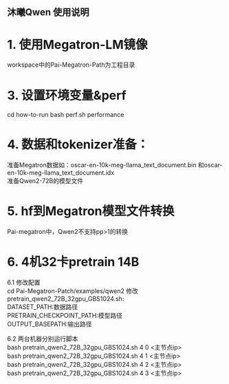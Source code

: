## 沐曦Qwen 使用说明

# 1. 使用Megatron-LM镜像
workspace中的Pai-Megatron-Path为工程目录  

# 3. 设置环境变量&perf
cd how-to-run
bash perf.sh performance

# 4. 数据和tokenizer准备：
准备Megatron数据如：oscar-en-10k-meg-llama_text_document.bin 和oscar-en-10k-meg-llama_text_document.idx  
准备Qwen2-72B的模型文件  

# 5. hf到Megatron模型文件转换
Pai-megatron中，Qwen2不支持pp>1的转换

# 6. 4机32卡pretrain 14B
6.1 修改配置  
cd Pai-Megatron-Patch/examples/qwen2
修改pretrain_qwen2_72B_32gpu_GBS1024.sh:  
DATASET_PATH:数据路径   
PRETRAIN_CHECKPOINT_PATH:模型路径   
OUTPUT_BASEPATH:输出路径   

6.2 两台机器分别运行脚本  
bash pretrain_qwen2_72B_32gpu_GBS1024.sh 4 0 <主节点ip>  
bash pretrain_qwen2_72B_32gpu_GBS1024.sh 4 1 <主节点ip>  
bash pretrain_qwen2_72B_32gpu_GBS1024.sh 4 2 <主节点ip>  
bash pretrain_qwen2_72B_32gpu_GBS1024.sh 4 3 <主节点ip>  

